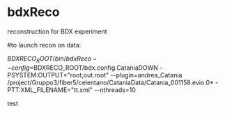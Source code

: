 # bdxReco
reconstruction for BDX experiment

#to launch recon on data:

$BDXRECO_ROOT/bin/bdxReco --config=$BDXRECO_ROOT/bdx.config.CataniaDOWN -PSYSTEM:OUTPUT="root,out.root" --plugin=andrea_Catania /project/Gruppo3/fiber5/celentano/CataniaData/Catania_001158.evio.0* -PTT:XML_FILENAME="tt.xml" --nthreads=10

test
